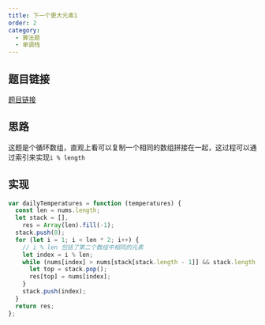 ```yaml
---
title: 下一个更大元素1
order: 2
category:
  - 算法题
  - 单调栈
---
```


## 题目链接

[题目链接](https://leetcode.cn/problems/next-greater-element-ii/)

## 思路

这题是个循环数组，直观上看可以复制一个相同的数组拼接在一起，这过程可以通过索引来实现`i % length`

## 实现

```js
var dailyTemperatures = function (temperatures) {
  const len = nums.length;
  let stack = [],
    res = Array(len).fill(-1);
  stack.push(0);
  for (let i = 1; i < len * 2; i++) {
    // i % len 包括了第二个数组中相同的元素
    let index = i % len;
    while (nums[index] > nums[stack[stack.length - 1]] && stack.length > 0) {
      let top = stack.pop();
      res[top] = nums[index];
    }
    stack.push(index);
  }
  return res;
};
```
